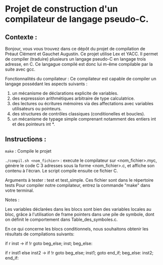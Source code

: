 Projet de construction d'un compilateur de langage pseudo-C.
==============================================================

Contexte :
----------
Bonjour, vous vous trouvez dans ce dépôt du projet de compilation de Préaut Clément et Gauchet Augustin. Ce projet utilise Lex et YACC. Il permet de compiler (traduire) plusieurs un langage pseudo-C en langage trois adresse, en C. Ce langague compilé est donc lui m-ême compilable par la suite avec gcc.

Fonctionnalités du compilateur :
Ce compilateur est capable de compiler un langage possédant les aspects suivants :
1. un mécanisme de déclarations explicite de variables.
2. des expresssion arithmétiques arbitraire de type calculatrice.
3. des lectures ou écritures mémoires via des affectations avec variables utilisateurs ou pointeurs.
4. des structures de contrôles classiques (conditionelles et boucles).
5. un mécanisme de typage simple comprenant notamment des entiers int et des pointeurs int *.


Instructions :
--------------

`make` : Compile le projet

`./compil.sh <nom_fichier>` : execute le compilateur sur <nom_fichier>.myc, génère le code C 3 adresses sous la forme <nom_fichier>.c, et affiche son contenu à l'écran. Le script compile ensuite ce fichier C.

Arguments à tester : test et test_simple. Ces fichier sont dans le répertoire tests
Pour compiler notre compilateur, entrez la commande "make" dans votre terminal.

Notes :

Les variables déclarées dans les blocs sont bien des variables locales au bloc, grâce à l'utilisation de frame pointers dans une pile de symbole, dont on définit le comportement dans Table_des_symboles.c.

En ce qui concerne les blocs conditionnels, nous souhaitons obtenir les résultats de compilations suivants:

if r inst -> if !r goto beg_else;
	     inst;
	     beg_else:

if r inst1 else inst2 -> if !r goto beg_else;
     	   	      	 inst1;
			 goto end_if;
			 beg_else:
			 inst2;
			 end_if:
